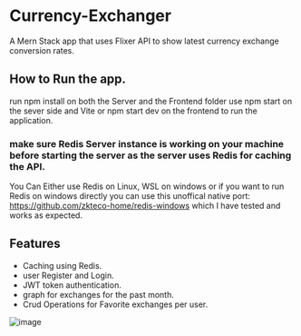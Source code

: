 # Currency-Exchanger
A Mern Stack app that uses Flixer API to show latest currency exchange conversion rates.

## How to Run the app.
run npm install on both the Server and the Frontend folder use npm start on the sever side 
and Vite or npm start dev on the frontend to run the application. 
### make sure Redis Server instance is working on your machine before starting the server as the server uses Redis for caching the API.
You Can Either use Redis on Linux, WSL on windows or if you want to run Redis on windows directly you can use this unoffical native port:
https://github.com/zkteco-home/redis-windows
which I have tested and works as expected. 

## Features
- Caching using Redis. 
- user Register and Login.
- JWT token authentication. 
- graph for exchanges for the past month. 
- Crud Operations for Favorite exchanges per user. 

![image](https://user-images.githubusercontent.com/63824808/179323514-648b4d1b-6849-42a5-8d2b-d26ee6895b71.png)

